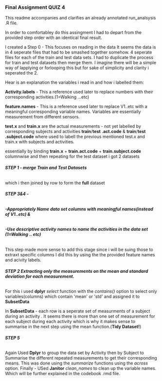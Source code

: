 ### Final Assignment QUIZ 4

This readme  accompanies and  clarifies an already annotated  run_analsysis .R  file. 

In order to comfortabley do this  assingment  I had to depart from the provided  step order 
with an  identical final result. 

I created a  Step 0 - 
This  focuses on reading in the  data
It seems the data is in 4 seperate files that had to be smashed together somehow. 
4 seperate files for each of the train and test data sets. 
I had to duplicate the process for train and test datasets  then merge them. I imagine
there will be a simple way of  lapplying or forlooping this but for sake of simplicity 
and clarity i seperated the 2. 

Hear is an explanation the variables i read in and how i labelled them: 

**Activity.labels** - This a reference  used later to replace numbers with their corresponding activities.(1=Walking ...etc)

**feature.names** - This is a reference used later to replace V1..etc with a meaningful corresponding variable names. Variables
are essentially measurement from different sensors. 

**test.x** and **train.x** are the  actual measurements - not yet labelled by corresponding  subjects and activities
**train**/**test** **.act.code** & **train**/**test** **.subject.code** where used to labell the  previous mentioned test.x and train.x 
with subjects and  activities.


essentially by binding **train.x** + **train.act.code** + **train.subject.code** columnwise and  then repeating for the  test dataset i got 2  datasets 





###### **STEP 1 - merge Train and Test Datasets**
which i then joined  by row to form the  **full** dataset

###### **STEP 3&4 -**
###### **-Appropriately Name data set columns with meaningful names(instead of  V1..etc) &**
###### **-Use descriptive activity names to name the activities in the data set (1=Walking .. etc)**
This  step made more sense to add this stage since i will be suing those to extraxt  specific columns
I did this by using the the provided  feature names and acivity labels.


###### **STEP 2 Extracting only the measurements on the mean and standard deviation for each measurement.**
For this i used **dplyr** *select* function with the  *contains()*  option to select only  variables(columns) which contain
'mean' or 'std' and assigned  it to **SubsetData**

In **SubsetData** - each row is a seperate set of  measurments of  a subject  during an activity . It seems there is  more than one set of measurement for each subject during each activity which is  why it makes sense to summarise in the next  step using the  mean function.(**Tidy  Dataset!**)

###### **STEP 5**
Again Used  **Dplyr** to group  the  data set by Activity then by Subject to Summarise the  different repeated measurements to get
their corresponding means. This  was  done using the *summarize* functions using the *across*  option.
Finally - USed **Janitor**  *clean_names* to clean up  the variable names. Which will be further  explained in the codebook .rmd file.





